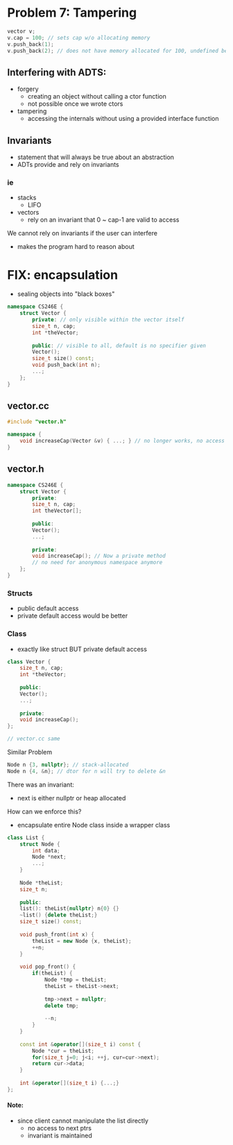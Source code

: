 # Problem 7: Tampering

```cpp
vector v;
v.cap = 100; // sets cap w/o allocating memory
v.push_back(1);
v.push_back(2); // does not have memory allocated for 100, undefined behavior
```

## Interfering with ADTS:

- forgery
  - creating an object without calling a ctor function
  - not possible once we wrote ctors
- tampering
  - accessing the internals without using a provided interface function

## Invariants

- statement that will always be true about an abstraction
- ADTs provide and rely on invariants

### ie

- stacks
  - LIFO
- vectors
  - rely on an invariant that 0 ~ cap-1 are valid to access

We cannot rely on invariants if the user can interfere

-  makes the program hard to reason about

# FIX: encapsulation

- sealing objects into "black boxes"

```cpp
namespace CS246E {
    struct Vector {
        private: // only visible within the vector itself
        size_t n, cap;
        int *theVector;
        
        public: // visible to all, default is no specifier given
        Vector();
        size_t size() const;
        void push_back(int n);
        ...;
    };
}
```

## vector.cc

```cpp
#include "vector.h"

namespace {
    void increaseCap(Vector &v) { ...; } // no longer works, no access to private internals
}
```

## vector.h

```cpp
namespace CS246E {
    struct Vector {
        private:
        size_t n, cap;
        int theVector[];
        
        public:
        Vector();
        ...;
        
        private:
        void increaseCap(); // Now a private method
        // no need for anonymous namespace anymore
    };
}
```

### Structs

- public default access
- private default access would be better

### Class

- exactly like struct BUT private default access

```cpp
class Vector {
    size_t n, cap;
    int *theVector;
    
    public:
    Vector();
    ...;
    
    private:
    void increaseCap();
};

// vector.cc same
```



Similar Problem

```cpp
Node n {3, nullptr}; // stack-allocated
Node n {4, &n}; // dtor for n will try to delete &n
```

There was an invariant:

- next is either nullptr or heap allocated

How can we enforce this?

- encapsulate entire Node class inside a wrapper class

```cpp
class List {
    struct Node {
        int data;
        Node *next;
        ...;
    }
    
    Node *theList;
    size_t n;
    
    public:
    list(): theList{nullptr} n{0} {}
    ~list() {delete theList;}
    size_t size() const;
    
    void push_front(int x) {
        theList = new Node {x, theList};
        ++n;
    }
    
    void pop_front() {
        if(theList) {
            Node *tmp = theList;
            theList = theList->next;
            
            tmp->next = nullptr;
            delete tmp;
            
            --n;
        }
    }
    
    const int &operator[](size_t i) const {
        Node *cur = theList;
        for(size_t j=0; j<i; ++j, cur=cur->next);
        return cur->data;
    }
    
    int &operator[](size_t i) {...;}
};
```

#### Note:

- since client cannot manipulate the list directly
  - no access to next ptrs
  - invariant is maintained